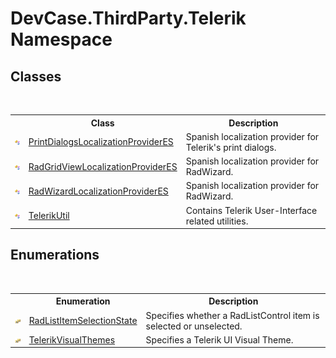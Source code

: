 # DevCase.ThirdParty.Telerik Namespace
 




## Classes
&nbsp;<table><tr><th></th><th>Class</th><th>Description</th></tr><tr><td>![Public class](media/pubclass.gif "Public class")</td><td><a href="T_DevCase_ThirdParty_Telerik_PrintDialogsLocalizationProviderES">PrintDialogsLocalizationProviderES</a></td><td>
Spanish localization provider for Telerik's print dialogs.</td></tr><tr><td>![Public class](media/pubclass.gif "Public class")</td><td><a href="T_DevCase_ThirdParty_Telerik_RadGridViewLocalizationProviderES">RadGridViewLocalizationProviderES</a></td><td>
Spanish localization provider for RadWizard.</td></tr><tr><td>![Public class](media/pubclass.gif "Public class")</td><td><a href="T_DevCase_ThirdParty_Telerik_RadWizardLocalizationProviderES">RadWizardLocalizationProviderES</a></td><td>
Spanish localization provider for RadWizard.</td></tr><tr><td>![Public class](media/pubclass.gif "Public class")</td><td><a href="T_DevCase_ThirdParty_Telerik_TelerikUtil">TelerikUtil</a></td><td>
Contains Telerik User-Interface related utilities.</td></tr></table>

## Enumerations
&nbsp;<table><tr><th></th><th>Enumeration</th><th>Description</th></tr><tr><td>![Public enumeration](media/pubenumeration.gif "Public enumeration")</td><td><a href="T_DevCase_ThirdParty_Telerik_RadListItemSelectionState">RadListItemSelectionState</a></td><td>
Specifies whether a RadListControl item is selected or unselected.</td></tr><tr><td>![Public enumeration](media/pubenumeration.gif "Public enumeration")</td><td><a href="T_DevCase_ThirdParty_Telerik_TelerikVisualThemes">TelerikVisualThemes</a></td><td>
Specifies a Telerik UI Visual Theme.</td></tr></table>&nbsp;
